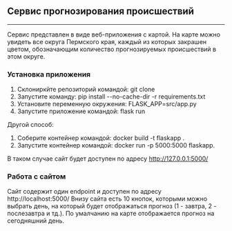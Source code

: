 ## Сервис прогнозирования происшествий
*** 
Сервис представлен в виде веб-приложения с картой. На карте можно увидеть все округа Пермского края, каждый из которых закрашен цветом, обозначающим количество прогнозируемых происшествий в этом округе.

### Установка приложения
1. Склониркйте репозиторий командой: git clone
2. Запустите команду: pip install --no-cache-dir -r requirements.txt
3. Установите переменную окружения: FLASK_APP=src/app.py
4. Запустите приложение командой: flask run

Другой способ:
1. Соберите контейнер командой: docker build -t flaskapp .
2. Запустите контейнер командой: docker run -p 5000:5000 flaskapp.

В таком случае сайт будет доступен по адресу http://127.0.0.1:5000/

### Работа с сайтом

Сайт содержит один endpoint и доступен по адресу http://localhost:5000/
Внизу сайта есть 10 кнопок, которыми можно выбрать день, на который будет отображаться прогноз (1 - завтра, 2 - послезавтра и тд.). По умалчанию на карте отображается прогноз на сегодняшний день.
